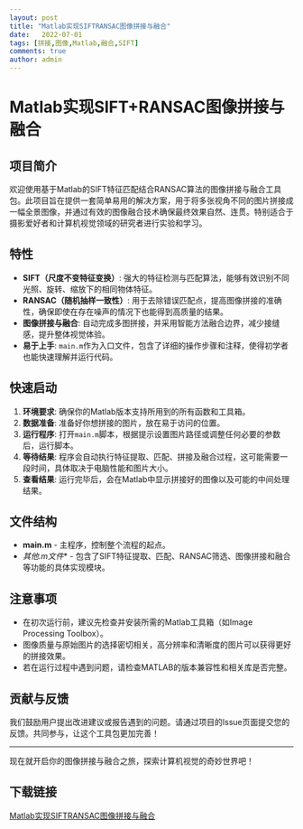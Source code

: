 ```yaml
---
layout: post
title: "Matlab实现SIFTRANSAC图像拼接与融合"
date:   2022-07-01
tags: [拼接,图像,Matlab,融合,SIFT]
comments: true
author: admin
---
```

# Matlab实现SIFT+RANSAC图像拼接与融合

## 项目简介

欢迎使用基于Matlab的SIFT特征匹配结合RANSAC算法的图像拼接与融合工具包。此项目旨在提供一套简单易用的解决方案，用于将多张视角不同的图片拼接成一幅全景图像，并通过有效的图像融合技术确保最终效果自然、连贯。特别适合于摄影爱好者和计算机视觉领域的研究者进行实验和学习。

## 特性

- **SIFT（尺度不变特征变换）**: 强大的特征检测与匹配算法，能够有效识别不同光照、旋转、缩放下的相同物体特征。
- **RANSAC（随机抽样一致性）**: 用于去除错误匹配点，提高图像拼接的准确性，确保即使在存在噪声的情况下也能得到高质量的结果。
- **图像拼接与融合**: 自动完成多图拼接，并采用智能方法融合边界，减少接缝感，提升整体视觉体验。
- **易于上手**: `main.m`作为入口文件，包含了详细的操作步骤和注释，使得初学者也能快速理解并运行代码。

## 快速启动

1. **环境要求**: 确保你的Matlab版本支持所用到的所有函数和工具箱。
2. **数据准备**: 准备好你想拼接的图片，放在易于访问的位置。
3. **运行程序**: 打开`main.m`脚本，根据提示设置图片路径或调整任何必要的参数后，运行脚本。
4. **等待结果**: 程序会自动执行特征提取、匹配、拼接及融合过程，这可能需要一段时间，具体取决于电脑性能和图片大小。
5. **查看结果**: 运行完毕后，会在Matlab中显示拼接好的图像以及可能的中间处理结果。

## 文件结构

- **main.m** - 主程序，控制整个流程的起点。
- **其他*.m文件** - 包含了SIFT特征提取、匹配、RANSAC筛选、图像拼接和融合等功能的具体实现模块。

## 注意事项

- 在初次运行前，建议先检查并安装所需的Matlab工具箱（如Image Processing Toolbox）。
- 图像质量与原始图片的选择密切相关，高分辨率和清晰度的图片可以获得更好的拼接效果。
- 若在运行过程中遇到问题，请检查MATLAB的版本兼容性和相关库是否完整。

## 贡献与反馈

我们鼓励用户提出改进建议或报告遇到的问题。请通过项目的Issue页面提交您的反馈。共同参与，让这个工具包更加完善！

---

现在就开启你的图像拼接与融合之旅，探索计算机视觉的奇妙世界吧！

## 下载链接

[Matlab实现SIFTRANSAC图像拼接与融合](https://pan.quark.cn/s/f2ed9331f140)